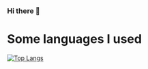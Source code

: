 ### Hi there 👋

<!--
**theanh28/theanh28** is a ✨ _special_ ✨ repository because its `README.md` (this file) appears on your GitHub profile.

Here are some ideas to get you started:

- 🔭 I’m currently working on ...
- 🌱 I’m currently learning ...
- 👯 I’m looking to collaborate on ...
- 🤔 I’m looking for help with ...
- 💬 Ask me about ...
- 📫 How to reach me: ...
- 😄 Pronouns: ...
- ⚡ Fun fact: ...
-->
# Some languages I used

[![Top Langs](https://github-readme-stats.vercel.app/api/top-langs/?username=theanh28&layout=compact)](https://github.com/anuraghazra/github-readme-stats)
